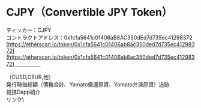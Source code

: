 # CJPY（Convertible JPY Token）

ティッカー：CJPY\
コントラクトアドレス：0x1cfa5641c01406aB8AC350dEd7d735ec41298372\
[https://etherscan.io/token/0x1cfa5641c01406ab8ac350ded7d735ec41298372](https://etherscan.io/token/0x1cfa5641c01406ab8ac350ded7d735ec41298372)　　　　　



（CUSD,CEUR,他）\
発行時価総額（債務合計、Yamato償還原資、Yamato弁済原資）追跡\
提携Dapp紹介\
リンク\
